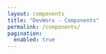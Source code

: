 ```yaml
---
layout: components
title: "DevWorx - Components"
permalink: /components/
pagination: 
  enabled: true
---
```

